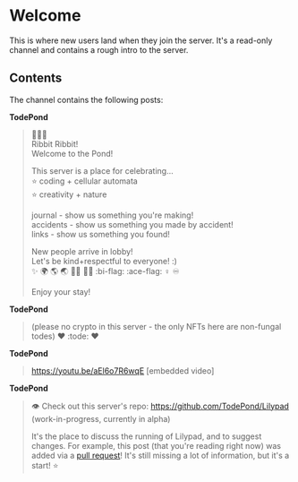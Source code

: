 # Welcome

This is where new users land when they join the server. It's a read-only channel and contains a rough intro to the server.

## Contents

The channel contains the following posts:

**TodePond**
> 🌱🐸🌱<br>
> Ribbit Ribbit!<br>
> Welcome to the Pond!<br>
> 
> This server is a place for celebrating...<br>
> ⭐ coding + cellular automata<br>
> ⭐ creativity + nature<br>
> 
> ⁠journal - show us something you're making!<br>
> ⁠accidents - show us something you made by accident!<br>
> ⁠links - show us something you found!<br>
> 
> New people arrive in ⁠lobby!<br>
> Let's be kind+respectful to everyone! :)<br>
> ✨ 🌍 🌎 🌏 🏳️‍🌈 🏳️‍⚧️ :bi-flag: :ace-flag: ♀️ ♾️
> 
> Enjoy your stay! 

**TodePond**
> (please no crypto in this server - the only NFTs here are non-fungal todes)  ❤ :tode: ❤

**TodePond**
> https://youtu.be/aEl6o7R6wqE
> [embedded video]

**TodePond**
> 👁️ Check out this server's repo: https://github.com/TodePond/Lilypad
> (work-in-progress, currently in alpha)
>
> It's the place to discuss the running of Lilypad, and to suggest changes. For example, this post (that you're reading right now) was added via a [pull request]()! It's still missing a lot of information, but it's a start! ⭐

